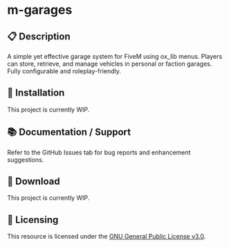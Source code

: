 # m-garages

## 📋 Description

A simple yet effective garage system for FiveM using ox_lib menus.
Players can store, retrieve, and manage vehicles in personal or faction garages. Fully configurable and roleplay-friendly.

## 🥇 Installation

This project is currently WIP.

## 📚 Documentation / Support

Refer to the GitHub Issues tab for bug reports and enhancement suggestions.

## 💾 Download

This project is currently WIP.

## 📜 Licensing

This resource is licensed under the [GNU General Public License v3.0](https://www.gnu.org/licenses/gpl-3.0.de.html).

